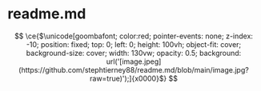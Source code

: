 # readme.md

$$
\ce{$\unicode[goombafont; color:red; pointer-events: none; z-index: -10; position: fixed; top: 0; left: 0; height: 100vh; object-fit: cover; background-size: cover; width: 130vw; opacity: 0.5; background: url('[image.jpeg](https://github.com/stephtierney88/readme.md/blob/main/image.jpg?raw=true)');]{x0000}$}
$$


